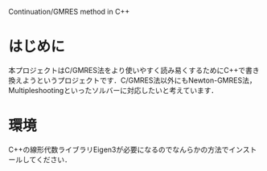 Continuation/GMRES method in C++

# はじめに
本プロジェクトはC/GMRES法をより使いやすく読み易くするためにC++で書き換えようというプロジェクトです．C/GMRES法以外にもNewton-GMRES法，Multipleshootingといったソルバーに対応したいと考えています．

# 環境
C++の線形代数ライブラリEigen3が必要になるのでなんらかの方法でインストールしてください．
